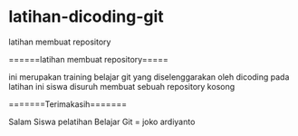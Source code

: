 # latihan-dicoding-git
latihan membuat repository 

======latihan membuat repository=====


  ini merupakan training belajar git yang diselenggarakan oleh dicoding
  pada latihan ini siswa disuruh membuat sebuah repository kosong
  
  
=======Terimakasih=======

Salam Siswa pelatihan Belajar Git = joko ardiyanto

